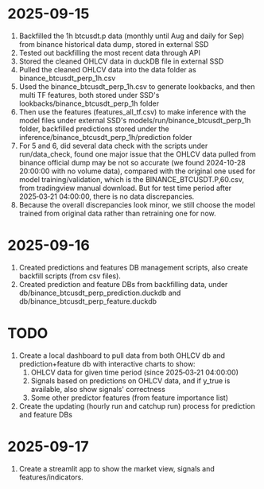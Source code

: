 # 2025-09-15

1. Backfilled the 1h btcusdt.p data (monthly until Aug and daily for Sep) from binance historical data dump, stored in external SSD 
2. Tested out backfilling the most recent data through API
3. Stored the cleaned OHLCV data in duckDB file in external SSD
4. Pulled the cleaned OHLCV data into the data folder as binance_btcusdt_perp_1h.csv
5. Used the binance_btcusdt_perp_1h.csv to generate lookbacks, and then multi TF features, both stored under SSD's lookbacks/binance_btcusdt_perp_1h folder
6. Then use the features (features_all_tf.csv) to make inference with the model files under external SSD's models/run/binance_btcusdt_perp_1h folder, backfilled predictions stored under the inference/binance_btcusdt_perp_1h/prediction folder
7. For 5 and 6, did several data check with the scripts under run/data_check, found one major issue that the OHLCV data pulled from binance official dump may be not so accurate (we found 2024-10-28 20:00:00 with no volume data), compared with the original one used for model training/validation, which is the BINANCE_BTCUSDT.P,60.csv, from tradingview manual download. But for test time period after 2025‑03‑21 04:00:00, there is no data discrepancies.
8. Because the overall discrepancies look minor, we still choose the model trained from original data rather than retraining one for now.

# 2025-09-16

1. Created predictions and features DB management scripts, also create backfill scripts (from csv files).
2. Created prediction and feature DBs from backfilling data, under db/binance_btcusdt_perp_prediction.duckdb and db/binance_btcusdt_perp_feature.duckdb

# TODO

1. Create a local dashboard to pull data from both OHLCV db and prediction+feature db with interactive charts to show:
    1. OHLCV data for given time period (since 2025‑03‑21 04:00:00)
    2. Signals based on predictions on OHLCV data, and if y_true is available, also show signals' correctness
    3. Some other predictor features (from feature importance list)
2. Create the updating (hourly run and catchup run) process for prediction and feature DBs

# 2025-09-17

1. Create a streamlit app to show the market view, signals and features/indicators.
